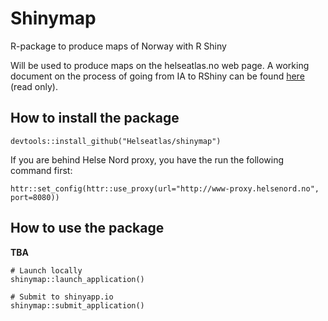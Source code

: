 # Shinymap

R-package to produce maps of Norway with R Shiny

Will be used to produce maps on the helseatlas.no
web page. A working document on the process of going from IA to RShiny can be found [here](https://www.overleaf.com/read/qknnddwjnpfn) (read only).

## How to install the package

```
devtools::install_github("Helseatlas/shinymap")
```

If you are behind Helse Nord proxy, you have the run the following command first:

```
httr::set_config(httr::use_proxy(url="http://www-proxy.helsenord.no", port=8080))
```


## How to use the package

**TBA**

```
# Launch locally
shinymap::launch_application()

# Submit to shinyapp.io
shinymap::submit_application()
```



